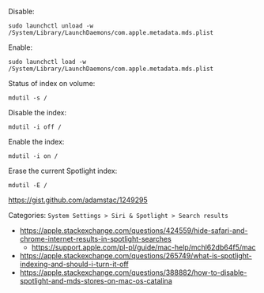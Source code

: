 Disable:

`sudo launchctl unload -w /System/Library/LaunchDaemons/com.apple.metadata.mds.plist`

Enable:

`sudo launchctl load -w /System/Library/LaunchDaemons/com.apple.metadata.mds.plist`

Status of index on volume:

`mdutil -s /`

Disable the index:

`mdutil -i off /`

Enable the index:

`mdutil -i on /`

Erase the current Spotlight index:

`mdutil -E /`

https://gist.github.com/adamstac/1249295

Categories: `System Settings > Siri & Spotlight > Search results`

- https://apple.stackexchange.com/questions/424559/hide-safari-and-chrome-internet-results-in-spotlight-searches
  - https://support.apple.com/pl-pl/guide/mac-help/mchl62db64f5/mac
- https://apple.stackexchange.com/questions/265749/what-is-spotlight-indexing-and-should-i-turn-it-off
- https://apple.stackexchange.com/questions/388882/how-to-disable-spotlight-and-mds-stores-on-mac-os-catalina
